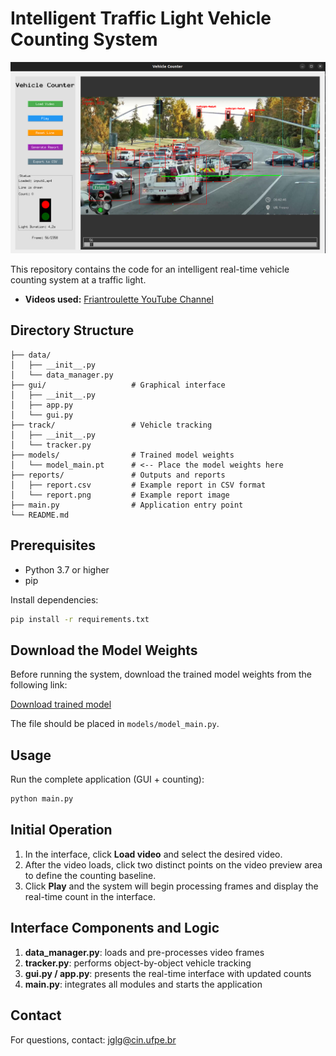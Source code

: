 # Intelligent Traffic Light Vehicle Counting System

![Interface](imgs/img1.png)

This repository contains the code for an intelligent real-time vehicle counting system at a traffic light.

- **Videos used:** [Friantroulette YouTube Channel](https://www.youtube.com/@friantroulette)

## Directory Structure

```plaintext
├── data/                  
│   ├── __init__.py
│   └── data_manager.py    
├── gui/                   # Graphical interface
│   ├── __init__.py
│   ├── app.py             
│   └── gui.py             
├── track/                 # Vehicle tracking
│   ├── __init__.py
│   └── tracker.py         
├── models/                # Trained model weights
│   └── model_main.pt      # <-- Place the model weights here
├── reports/               # Outputs and reports
│   ├── report.csv         # Example report in CSV format
│   └── report.png         # Example report image
├── main.py                # Application entry point
└── README.md              
```

## Prerequisites  

- Python 3.7 or higher  
- pip  

Install dependencies:

```bash
pip install -r requirements.txt
```

## Download the Model Weights

Before running the system, download the trained model weights from the following link:

[Download trained model](https://drive.google.com/file/d/12CviN5DbXcsvD0IInRRMEFROtc0dFAB5/view?usp=sharing)

The file should be placed in `models/model_main.py`.

## Usage  

Run the complete application (GUI + counting):

```bash
python main.py
```

## Initial Operation

1. In the interface, click **Load video** and select the desired video.
2. After the video loads, click two distinct points on the video preview area to define the counting baseline.
3. Click **Play** and the system will begin processing frames and display the real-time count in the interface.

## Interface Components and Logic

1. **data_manager.py**: loads and pre-processes video frames  
2. **tracker.py**: performs object-by-object vehicle tracking  
3. **gui.py / app.py**: presents the real-time interface with updated counts  
4. **main.py**: integrates all modules and starts the application

## Contact  

For questions, contact: jglg@cin.ufpe.br

